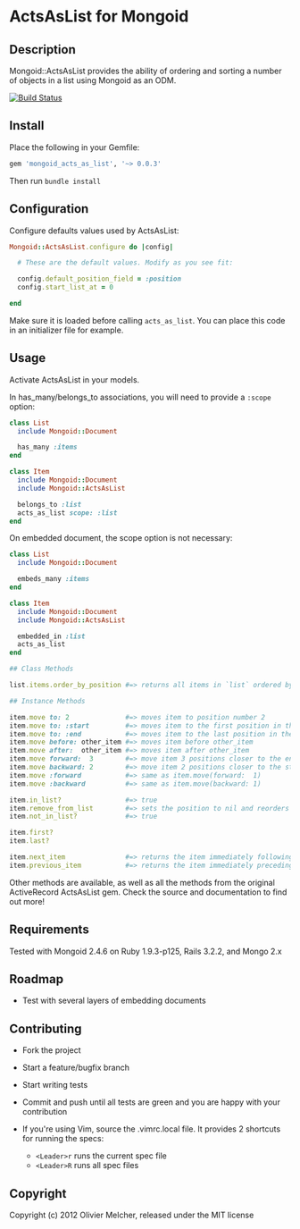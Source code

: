 ActsAsList for Mongoid
=====================

## Description

Mongoid::ActsAsList provides the ability of ordering and sorting a number of objects in a list using Mongoid as an ODM.

[![Build Status](https://secure.travis-ci.org/olivoil/mongoid_acts_as_list.png)](http://travis-ci.org/olivoil/mongoid_acts_as_list)

## Install

Place the following in your Gemfile:

``` ruby
gem 'mongoid_acts_as_list', '~> 0.0.3'
```

Then run `bundle install`


## Configuration

Configure defaults values used by ActsAsList:


``` ruby
Mongoid::ActsAsList.configure do |config|

  # These are the default values. Modify as you see fit:

  config.default_position_field = :position
  config.start_list_at = 0

end
```

Make sure it is loaded before calling ` acts_as_list `. You can place this code in an initializer file for example.

## Usage

Activate ActsAsList in your models.

In has_many/belongs_to associations, you will need to provide a `:scope` option:

``` ruby
class List
  include Mongoid::Document

  has_many :items
end

class Item
  include Mongoid::Document
  include Mongoid::ActsAsList

  belongs_to :list
  acts_as_list scope: :list
end
```

On embedded document, the scope option is not necessary:

``` ruby
class List
  include Mongoid::Document

  embeds_many :items
end

class Item
  include Mongoid::Document
  include Mongoid::ActsAsList

  embedded_in :list
  acts_as_list
end
```


``` ruby
## Class Methods

list.items.order_by_position #=> returns all items in `list` ordered by position

## Instance Methods

item.move to: 2              #=> moves item to position number 2
item.move to: :start         #=> moves item to the first position in the list
item.move to: :end           #=> moves item to the last position in the list
item.move before: other_item #=> moves item before other_item
item.move after:  other_item #=> moves item after other_item
item.move forward:  3        #=> move item 3 positions closer to the end of the list
item.move backward: 2        #=> move item 2 positions closer to the start of the list
item.move :forward           #=> same as item.move(forward:  1)
item.move :backward          #=> same as item.move(backward: 1)

item.in_list?                #=> true
item.remove_from_list        #=> sets the position to nil and reorders other items
item.not_in_list?            #=> true

item.first?
item.last?

item.next_item               #=> returns the item immediately following `item` in the list
item.previous_item           #=> returns the item immediately preceding `item` in the list
```

Other methods are available, as well as all the methods from the original ActiveRecord ActsAsList gem.
Check the source and documentation to find out more!


## Requirements

Tested with Mongoid 2.4.6 on Ruby 1.9.3-p125, Rails 3.2.2, and Mongo 2.x


## Roadmap

* Test with several layers of embedding documents


## Contributing
 
- Fork the project
- Start a feature/bugfix branch
- Start writing tests
- Commit and push until all tests are green and you are happy with your contribution

- If you're using Vim, source the .vimrc.local file. It provides 2 shortcuts for running the specs:
   - `<Leader>r` runs the current spec file
   - `<Leader>R` runs all spec files

## Copyright

Copyright (c) 2012 Olivier Melcher, released under the MIT license
